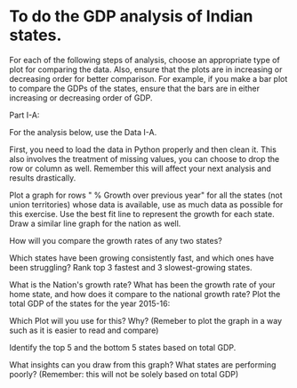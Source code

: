 # To do the GDP analysis of Indian states.
For each of the following steps of analysis, choose an appropriate type of plot for comparing the data. Also, ensure that the plots are in increasing or decreasing order for better comparison. For example, if you make a bar plot to compare the GDPs of the states, ensure that the bars are in either increasing or decreasing order of GDP.

 

Part I-A:

For the analysis below, use the Data I-A.

First, you need to load the data in Python properly and then clean it. This also involves the treatment of missing values, you can choose to drop the row or column as well. Remember this will affect your next analysis and results drastically.

Plot a graph for rows " % Growth over previous year" for all the states (not union territories) whose data is available, use as much data as possible for this exercise. Use the best fit line to represent the growth for each state. Draw a similar line graph for the nation as well.

How will you compare the growth rates of any two states?

Which states have been growing consistently fast, and which ones have been struggling? Rank top 3 fastest and 3 slowest-growing states.

What is the Nation's growth rate?
What has been the growth rate of your home state, and how does it compare to the national growth rate?
Plot the total GDP of the states for the year 2015-16:

Which Plot will you use for this? Why? (Remeber to plot the graph in a way such as it is easier to read and compare)

Identify the top 5 and the bottom 5 states based on total GDP.

What insights can you draw from this graph? What states are performing poorly? (Remember: this will not be solely based on total GDP)
